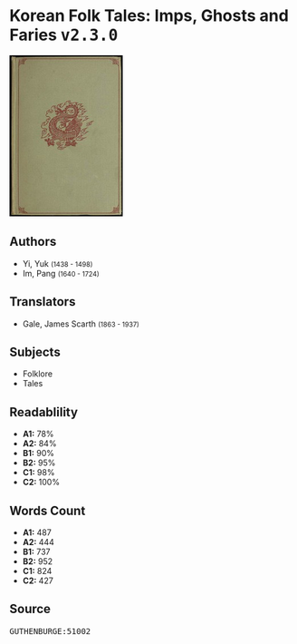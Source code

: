 # Korean Folk Tales: Imps, Ghosts and Faries <kbd>v2.3.0</kbd>

![](./cover.medium.jpg "")

## Authors


 - Yi, Yuk <small>(1438 - 1498)</small>
 - Im, Pang <small>(1640 - 1724)</small>

## Translators


 - Gale, James Scarth <small>(1863 - 1937)</small>

## Subjects


 - Folklore
 - Tales

## Readablility


 - **A1:** 78%
 - **A2:** 84%
 - **B1:** 90%
 - **B2:** 95%
 - **C1:** 98%
 - **C2:** 100%

## Words Count


 - **A1:** 487
 - **A2:** 444
 - **B1:** 737
 - **B2:** 952
 - **C1:** 824
 - **C2:** 427

## Source


<kbd>GUTHENBURGE:51002</kbd>
